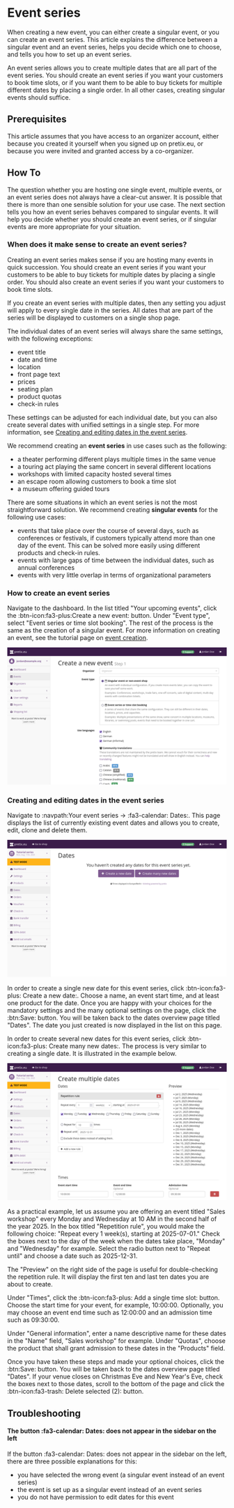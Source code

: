 # Event series

When creating a new event, you can either create a singular event, or you can create an event series. 
This article explains the difference between a singular event and an event series, helps you decide which one to choose, and tells you how to set up an event series. 

An event series allows you to create multiple dates that are all part of the event series. 
You should create an event series if you want your customers to book time slots, or if you want them to be able to buy tickets for multiple different dates by placing a single order. 
In all other cases, creating singular events should suffice. 

## Prerequisites 

This article assumes that you have access to an organizer account, either because you created it yourself when you signed up on pretix.eu, or because you were invited and granted access by a co-organizer. 

## How To 

The question whether you are hosting one single event, multiple events, or an event series does not always have a clear-cut answer. 
It is possible that there is more than one sensible solution for your use case. 
The next section tells you how an event series behaves compared to singular events. 
It will help you decide whether you should create an event series, or if singular events are more appropriate for your situation. 

### When does it make sense to create an event series? 

Creating an event series makes sense if you are hosting many events in quick succession. 
You should create an event series if you want your customers to be able to buy tickets for multiple dates by placing a single order. 
You should also create an event series if you want your customers to book time slots. 

If you create an event series with multiple dates, then any setting you adjust will apply to every single date in the series. 
All dates that are part of the series will be displayed to customers on a single shop page. 

The individual dates of an event series will always share the same settings, with the following exceptions: 

 - event title 
 - date and time 
 - location
 - front page text
 - prices 
 - seating plan
 - product quotas 
 - check-in rules 

These settings can be adjusted for each individual date, but you can also create several dates with unified settings in a single step. 
For more information, see [Creating and editing dates in the event series](#creating-and-editing-dates-in-the-event-series). 

We recommend creating an **event series** in use cases such as the following: 

 - a theater performing different plays multiple times in the same venue 
 - a touring act playing the same concert in several different locations
 - workshops with limited capacity hosted several times
 - an escape room allowing customers to book a time slot 
 - a museum offering guided tours

There are some situations in which an event series is not the most straightforward solution. 
We recommend creating **singular events** for the following use cases: 

 - events that take place over the course of several days, such as conferences or festivals, if customers typically attend more than one day of the event. 
 This can be solved more easily using different products and check-in rules.
 - events with large gaps of time between the individual dates, such as annual conferences 
 - events with very little overlap in terms of organizational parameters 

### How to create an event series 

Navigate to the dashboard. 
In the list titled "Your upcoming events", click the :btn-icon:fa3-plus:Create a new event: button. 
Under "Event type", select "Event series or time slot booking". 
The rest of the process is the same as the creation of a singular event. 
For more information on creating an event, see the tutorial page on [event creation](../tutorial/event.md). 

![Page titled "Create new Event—Step 1", showing options for choosing an organizer account, the event type, and languages to be used.](../assets/screens/event/create-event1.png "Create new event step 1 screenshot" ) 

### Creating and editing dates in the event series 

Navigate to :navpath:Your event series → :fa3-calendar: Dates:. 
This page displays the list of currently existing event dates and allows you to create, edit, clone and delete them.

![Page titled "Dates", displaying buttons for creating a single or multiple new dates. ](../assets/screens/event-series/dates.png "Dates screenshot" ) 

In order to create a single new date for this event series, click :btn-icon:fa3-plus: Create a new date:. 
Choose a name, an event start time, and at least one product for the date. 
Once you are happy with your choices for the mandatory settings and the many optional settings on the page, click the :btn:Save: button. 
You will be taken back to the dates overview page titled "Dates". 
The date you just created is now displayed in the list on this page. 

In order to create several new dates for this event series, click :btn-icon:fa3-plus: Create many new dates:. 
The process is very similar to creating a single date. 
It is illustrated in the example below. 

![Page titled "Create multiple dates", displaying options for a repetition rule and times, as well as a preview of dates about to be created. ](../assets/screens/event-series/create-multiple-example.png "Create multiple dates example" ) 

As a practical example, let us assume you are offering an event titled "Sales workshop" every Monday and Wednesday at 10 AM in the second half of the year 2025. 
In the box titled "Repetition rule", you would make the following choice: 
"Repeat every 1 week(s), starting at 2025-07-01." 
Check the boxes next to the day of the week when the dates take place, "Monday" and "Wednesday" for example. 
Select the radio button next to "Repeat until" and choose a date such as 2025-12-31. 

The "Preview" on the right side of the page is useful for double-checking the repetition rule. 
It will display the first ten and last ten dates you are about to create. 

Under "Times", click the :btn-icon:fa3-plus: Add a single time slot: button. 
Choose the start time for your event, for example, 10:00:00. 
Optionally, you may choose an event end time such as 12:00:00 and an admission time such as 09:30:00. 

Under "General information", enter a name descriptive name for these dates in the "Name" field, "Sales workshop" for example. 
Under "Quotas", choose the product that shall grant admission to these dates in the "Products" field. 

Once you have taken these steps and made your optional choices, click the :btn:Save: button. 
You will be taken back to the dates overview page titled "Dates". 
If your venue closes on Christmas Eve and New Year's Eve, check the boxes next to those dates, scroll to the bottom of the page and click the :btn-icon:fa3-trash: Delete selected (2): button. 

## Troubleshooting 

#### The button :fa3-calendar: Dates: does not appear in the sidebar on the left 

If the button :fa3-calendar: Dates: does not appear in the sidebar on the left, there are three possible explanations for this: 

 - you have selected the wrong event (a singular event instead of an event series)
 - the event is set up as a singular event instead of an event series
 - you do not have permission to edit dates for this event 
